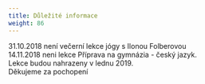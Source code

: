 ```yaml
---
title: Důležité informace
weight: 86
---
```

31.10.2018 není večerní lekce jógy s Ilonou Folberovou\
14.11.2018 neni lekce Příprava na gymnázia - český jazyk.\
Lekce budou nahrazeny v lednu 2019.\
Děkujeme za pochopení
